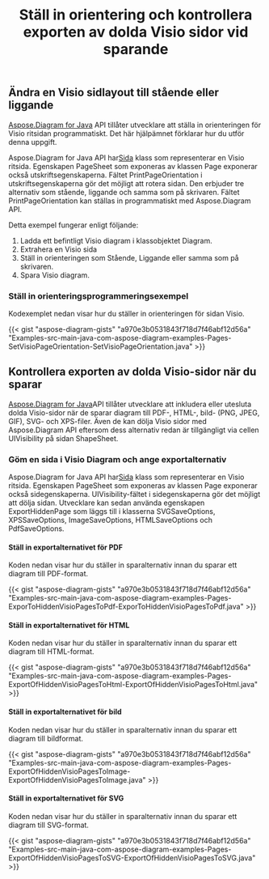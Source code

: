 ﻿---
title: Ställ in orientering och kontrollera exporten av dolda Visio sidor vid sparande
type: docs
weight: 20
url: /sv/java/set-orientation-and-control-the-export-of-hidden-visio-pages-on-saving/
---
## **Ändra en Visio sidlayout till stående eller liggande**
[Aspose.Diagram for Java](https://products.aspose.com/diagram/java/) API tillåter utvecklare att ställa in orienteringen för Visio ritsidan programmatiskt. Det här hjälpämnet förklarar hur du utför denna uppgift.

 Aspose.Diagram for Java API har[Sida](https://reference.aspose.com/diagram/java/com.aspose.diagram/Page) klass som representerar en Visio ritsida. Egenskapen PageSheet som exponeras av klassen Page exponerar också utskriftsegenskaperna. Fältet PrintPageOrientation i utskriftsegenskaperna gör det möjligt att rotera sidan. Den erbjuder tre alternativ som stående, liggande och samma som på skrivaren. Fältet PrintPageOrientation kan ställas in programmatiskt med Aspose.Diagram API.

Detta exempel fungerar enligt följande:

1. Ladda ett befintligt Visio diagram i klassobjektet Diagram.
1. Extrahera en Visio sida
1. Ställ in orienteringen som Stående, Liggande eller samma som på skrivaren.
1. Spara Visio diagram.
### **Ställ in orienteringsprogrammeringsexempel**
Kodexemplet nedan visar hur du ställer in orienteringen för sidan Visio.

{{< gist "aspose-diagram-gists" "a970e3b0531843f718d7f46abf12d56a" "Examples-src-main-java-com-aspose-diagram-examples-Pages-SetVisioPageOrientation-SetVisioPageOrientation.java" >}}
## **Kontrollera exporten av dolda Visio-sidor när du sparar**
[Aspose.Diagram for Java](https://products.aspose.com/diagram/java/)API tillåter utvecklare att inkludera eller utesluta dolda Visio-sidor när de sparar diagram till PDF-, HTML-, bild- (PNG, JPEG, GIF), SVG- och XPS-filer. Även de kan dölja Visio sidor med Aspose.Diagram API eftersom dess alternativ redan är tillgängligt via cellen UIVisibility på sidan ShapeSheet.
### **Göm en sida i Visio Diagram och ange exportalternativ**
 Aspose.Diagram for Java API har[Sida](https://reference.aspose.com/diagram/java/com.aspose.diagram/Page) klass som representerar en Visio ritsida. Egenskapen PageSheet som exponeras av klassen Page exponerar också sidegenskaperna. UIVisibility-fältet i sidegenskaperna gör det möjligt att dölja sidan. Utvecklare kan sedan använda egenskapen ExportHiddenPage som läggs till i klasserna SVGSaveOptions, XPSSaveOptions, ImageSaveOptions, HTMLSaveOptions och PdfSaveOptions.
#### **Ställ in exportalternativet för PDF**
Koden nedan visar hur du ställer in sparalternativ innan du sparar ett diagram till PDF-format.

{{< gist "aspose-diagram-gists" "a970e3b0531843f718d7f46abf12d56a" "Examples-src-main-java-com-aspose-diagram-examples-Pages-ExporToHiddenVisioPagesToPdf-ExporToHiddenVisioPagesToPdf.java" >}}
#### **Ställ in exportalternativet för HTML**
Koden nedan visar hur du ställer in sparalternativ innan du sparar ett diagram till HTML-format.

{{< gist "aspose-diagram-gists" "a970e3b0531843f718d7f46abf12d56a" "Examples-src-main-java-com-aspose-diagram-examples-Pages-ExportOfHiddenVisioPagesToHtml-ExportOfHiddenVisioPagesToHtml.java" >}}
#### **Ställ in exportalternativet för bild**
Koden nedan visar hur du ställer in sparalternativ innan du sparar ett diagram till bildformat.

{{< gist "aspose-diagram-gists" "a970e3b0531843f718d7f46abf12d56a" "Examples-src-main-java-com-aspose-diagram-examples-Pages-ExportOfHiddenVisioPagesToImage-ExportOfHiddenVisioPagesToImage.java" >}}
#### **Ställ in exportalternativet för SVG**
Koden nedan visar hur du ställer in sparalternativ innan du sparar ett diagram till SVG-format.

{{< gist "aspose-diagram-gists" "a970e3b0531843f718d7f46abf12d56a" "Examples-src-main-java-com-aspose-diagram-examples-Pages-ExportOfHiddenVisioPagesToSVG-ExportOfHiddenVisioPagesToSVG.java" >}}
